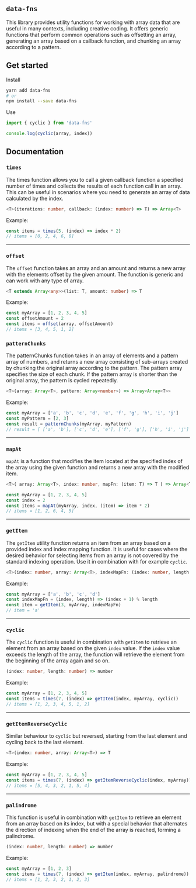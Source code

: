 ## `data-fns`

This library provides utility functions for working with array data that are useful in many contexts, including creative coding. It offers generic functions that perform common operations such as offsetting an array, generating an array based on a callback function, and chunking an array according to a pattern.

## Get started

Install

```bash
yarn add data-fns
# or
npm install --save data-fns
```

Use

```typescript
import { cyclic } from 'data-fns'

console.log(cyclic(array, index))
```

## Documentation

### `times`

The times function allows you to call a given callback function a specified number of times and collects the results of each function call in an array. This can be useful in scenarios where you need to generate an array of data calculated by the index.

```typescript
<T>(iterations: number, callback: (index: number) => T) => Array<T>
```

Example:

```typescript
const items = times(5, (index) => index * 2)
// items = [0, 2, 4, 6, 8]
```

---

### `offset`

The `offset` function takes an array and an amount and returns a new array with the elements offset by the given amount. The function is generic and can work with any type of array.

```typescript
<T extends Array<any>>(list: T, amount: number) => T
```

Example:

```typescript
const myArray = [1, 2, 3, 4, 5]
const offsetAmount = 2
const items = offset(array, offsetAmount)
// items = [3, 4, 5, 1, 2]
```

### `patternChunks`

The patternChunks function takes in an array of elements and a pattern array of numbers, and returns a new array consisting of sub-arrays created by chunking the original array according to the pattern. The pattern array specifies the size of each chunk. If the pattern array is shorter than the original array, the pattern is cycled repeatedly.

```typescript
<T>(array: Array<T>, pattern: Array<number>) => Array<Array<T>>
```

Example:

```typescript
const myArray = ['a', 'b', 'c', 'd', 'e', 'f', 'g', 'h', 'i', 'j']
const myPattern = [2, 3]
const result = patternChunks(myArray, myPattern)
// result = [ ['a', 'b'], ['c', 'd', 'e'], ['f', 'g'], ['h', 'i', 'j'] ]
```

---

### `mapAt`

`mapAt` is a function that modifies the item located at the specified index of the array using the given function and returns a new array with the modified item.

```typescript
<T>( array: Array<T>, index: number, mapFn: (item: T) => T ) => Array<T>
```

```typescript
const myArray = [1, 2, 3, 4, 5]
const index = 2
const items = mapAt(myArray, index, (item) => item * 2)
// items = [1, 2, 6, 4, 5]
```

---

### `getItem`

The `getItem` utility function returns an item from an array based on a provided index and index mapping function. It is useful for cases where the desired behavior for selecting items from an array is not covered by the standard indexing operation. Use it in combination with for example `cyclic`.

```typescript
<T>(index: number, array: Array<T>, indexMapFn: (index: number, length: number) => number) => T
```

Example:

```typescript
const myArray = ['a', 'b', 'c', 'd']
const indexMapFn = (index, length) => (index + 1) % length
const item = getItem(3, myArray, indexMapFn)
// item = 'a'
```

---

### `cyclic`

The `cyclic` function is useful in combination with `getItem` to retrieve an element from an array based on the given `index` value. If the `index` value exceeds the length of the array, the function will retrieve the element from the beginning of the array again and so on.

```typescript
(index: number, length: number) => number
```

Example:

```typescript
const myArray = [1, 2, 3, 4, 5]
const items = times(7, (index) => getItem(index, myArray, cyclic))
// items = [1, 2, 3, 4, 5, 1, 2]
```

---

### `getItemReverseCyclic`

Similar behaviour to `cyclic` but reversed, starting from the last element and cycling back to the last element.

```typescript
<T>(index: number, array: Array<T>) => T
```

Example:

```typescript
const myArray = [1, 2, 3, 4, 5]
const items = times(7, (index) => getItemReverseCyclic(index, myArray))
// items = [5, 4, 3, 2, 1, 5, 4]
```

---

### `palindrome`

This function is useful in combination with `getItem` to retrieve an element from an array based on its index, but with a special behavior that alternates the direction of indexing when the end of the array is reached, forming a palindrome.

```typescript
(index: number, length: number) => number
```

Example:

```typescript
const myArray = [1, 2, 3]
const items = times(7, (index) => getItem(index, myArray, palindrome))
// items = [1, 2, 3, 2, 1, 2, 3]
```

